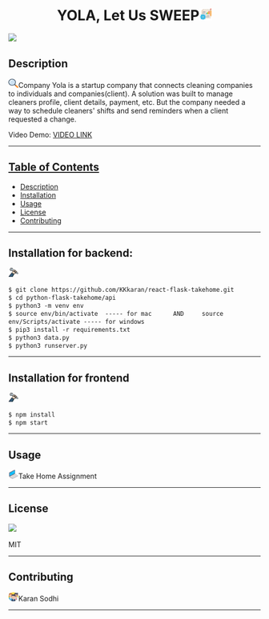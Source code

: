 <h1 align='center'>YOLA, Let Us SWEEP<span><img src="icons/project.png" height="25" width="25"/></span></h1>
    <img src="https://img.shields.io/badge/License-MIT-yellow.svg"/>
    <h2 id="description">Description</h2>
    <p><img src="icons/search.png" height="18" width="20"/>Company Yola is a startup company that connects cleaning companies to individuals and companies(client). A solution was built to manage cleaners profile, client details, payment, etc. But the company needed a way to schedule cleaners' shifts and send reminders when a client requested a change.</p>
    <p>Video Demo: <a href="https://drive.google.com/file/d/1HrvPRO5L-fWXS_1l5iywjcYQb8zD-K7J/view?usp=sharing">VIDEO LINK</p>
    <hr>
    <h2>Table of Contents</h2>
    <ul>
        <li><a href="#description">Description</a></li>
        <li><a href="#install">Installation</a></li>
        <li><a href="#usage">Usage</a></li>
        <li><a href="#license">License</a></li>
        <li><a href="#contri">Contributing</a></li>
    </ul>
    <hr>
    <h2 id="install">Installation for backend:</h2>
    <p><img src="icons/wheel.png" height="18" width="20"/>

    $ git clone https://github.com/KKkaran/react-flask-takehome.git
    $ cd python-flask-takehome/api
    $ python3 -m venv env
    $ source env/bin/activate  ----- for mac      AND     source env/Scripts/activate ----- for windows
    $ pip3 install -r requirements.txt
    $ python3 data.py
    $ python3 runserver.py
    
</p>
    <hr>
    <h2 id="install">Installation for frontend</h2>
    <p><img src="icons/wheel.png" height="18" width="20"/>
    
    $ npm install
    $ npm start
</p>
    <hr>
    <h2 id="usage">Usage</h2>
    <p><img src="icons/laptop.png" height="18" width="20"/>Take Home Assignment</p>
    <hr>
    <h2 id="license">License</h2>
    <img src="https://img.shields.io/badge/License-MIT-yellow.svg"/>
    <p>MIT</p>
    <hr>
    <h2 id="contri">Contributing</h2>
    <p><img src="icons/people.png" height="18" width="20"/>Karan Sodhi</p>
    <hr>
    
